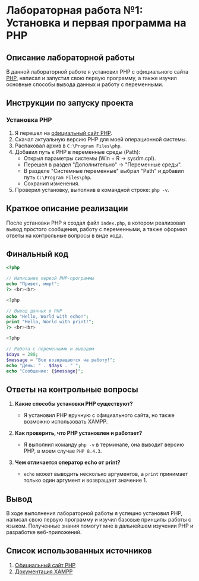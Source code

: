 # Лабораторная работа №1: Установка и первая программа на PHP

## Описание лабораторной работы
В данной лабораторной работе я установил PHP с официального сайта [PHP](https://www.php.net/downloads), написал и запустил свою первую программу, а также изучил основные способы вывода данных и работу с переменными.

## Инструкции по запуску проекта

### Установка PHP
1. Я перешел на [официальный сайт PHP](https://www.php.net/downloads).
2. Скачал актуальную версию PHP для моей операционной системы.
3. Распаковал архив в `C:\Program Files\php`.
4. Добавил путь к PHP в переменные среды (Path):
   - Открыл параметры системы (Win + R → sysdm.cpl).
   - Перешел в раздел "Дополнительно" → "Переменные среды".
   - В разделе "Системные переменные" выбрал "Path" и добавил путь `C:\Program Files\php`.
   - Сохранил изменения.
5. Проверил установку, выполнив в командной строке: `php -v`.

## Краткое описание реализации
После установки PHP я создал файл `index.php`, в котором реализовал вывод простого сообщения, работу с переменными, а также оформил ответы на контрольные вопросы в виде кода.

## Финальный код
```php
<?php

// Написание первой PHP-программы
echo "Привет, мир!";
?> <br><br>

<?php

// Вывод данных в PHP
echo "Hello, World with echo!";
print "Hello, World with print!";
?> <br><br>

<?php

// Работа с переменными и выводом
$days = 288;
$message = "Все возвращаются на работу!";
echo "День: " . $days . " ";
echo "Сообщение: {$message}";
```

## Ответы на контрольные вопросы
1. **Какие способы установки PHP существуют?**
   - Я установил PHP вручную с официального сайта, но также возможно использовать XAMPP.

2. **Как проверить, что PHP установлен и работает?**
   - Я выполнил команду `php -v` в терминале, она выводит версию PHP, в моем случае `PHP 8.4.3`.

3. **Чем отличается оператор echo от print?**
   - `echo` может выводить несколько аргументов, а `print` принимает только один аргумент и возвращает значение 1.

## Вывод
В ходе выполнения лабораторной работы я успешно установил PHP, написал свою первую программу и изучил базовые принципы работы с языком. Полученные знания помогут мне в дальнейшем изучении PHP и разработке веб-приложений.

## Список использованных источников
1. [Официальный сайт PHP](https://www.php.net/)
2. [Документация XAMPP](https://www.apachefriends.org/)
